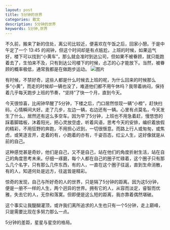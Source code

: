 ```yaml
---
layout: post
title: 5分钟的世界
categories: 散文
description: 5分钟的世界
keywords: 5分钟,世界
---
```


不久前，搬来了新的住处，离公司比较近，便喜欢在午饭之后，回家小憩。于是中午定了一个 13:45 的闹钟，但这个时间却是有点尴尬，上班的时候，如果运气好，楼下可以找到“小黄车”，那么就会准时到达公司，但如果不被眷顾，就只能跑着去了，生怕来不及，只有到达公司楼下的时候，忐忑的心才能放下。当然，被眷顾的概率极低，通常我都是在做跑步运动。
![图片](http://a2.qpic.cn/psb?/V118G3dh0IatwX/gragmTeQR6YuuZ0PdDK9EcEw9QjoNWujHwR0Kfflltw!/b/dIUBAAAAAAAA&ek=1&kp=1&pt=0&bo=cgSAAgAAAAARENM!&t=5&tl=3&su=010603569&tm=1566104400&sce=0-12-12&rf=2-9)

有时候，不禁好奇，这些人都是什么时候去上班的呢，为什么回来的时候那么多“小黄”，而走的时候却一辆也没了，难道他们都不用午休吗？我带着纳闷，保持着几乎每天跑步上班的节奏，“坚持”了快一个月，直到今天。

今天很惊喜，比闹钟早醒了5分钟，下楼之后，门口居然惊现一辆“小橙”，赶快扫码，心情瞬间大好。走了几步，左边一辆，右边还有一辆。心里有点莫名，今天发生了什么，居然还有这么多空车。因为早了5分钟，上班也不用急着赶，慢悠悠的踩着脚踏板，沐着阳光，把心灵放空虚，听着风语，思考今天的安排，编织着放假的精彩，不用狂野的奔跑，不用担心迟到，一切很惬意。而路上行人或匆匆，或焦虑，或笑逐言开，走着的有，小跑着的亦有，千姿百态，红尘人生，这好像就是从前的自己。

这种感觉甚是奇妙，他们是自己，又不是自己，站在他们的角度折射生活，站在自己的角度思考未来。仔细一琢磨，每个人都在自己的圈子忙碌着，这个圈子只有那么几个名字，只有那么几件东西，有的人，一直在这个圈子往返，直到生命消散，有的人，知道何处是远方，往返皆是精彩。

惊奇的发现，自己与所好奇的人的世界，只是隔了5分钟的距离。因为这5分钟，便是一册不一样的人生，两个迥异的世界。拥有它的人，从容而淡定，睿智而优雅，失去它的人，无奈和落寞。但即便是这么短的距离，我亦靠着偶然堪破。

这个事实让我醍醐灌顶，或许我们离所追求的人生也只有一个5分钟，走上巅峰，只是需要比现在多努力那么一点。

5分钟的差距，星星与星空的格局。